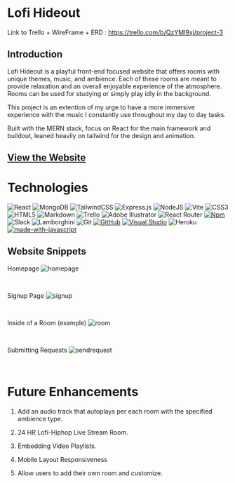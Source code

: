 # Lofi Hideout

Link to Trello + WireFrame + ERD : https://trello.com/b/QzYMI9xj/project-3
<br>
## Introduction
Lofi Hideout is a playful front-end focused website that offers rooms with unique themes, music, and ambience. Each of these rooms are meant to provide relaxation and an overall enjoyable experience of the atmosphere. Rooms can be used for studying or simply play idly in the background. 

This project is an extention of my urge to have a more immersive experience with the music I constantly use throughout my day to day tasks. 

Built with the MERN stack, focus on React for the main framework and buildout, leaned heavily on tailwind for the design and animation.

## [View the Website](https://lofi-hideout.herokuapp.com/)



# Technologies
![React](https://img.shields.io/badge/react-%2320232a.svg?style=for-the-badge&logo=react&logoColor=%2361DAFB)
![MongoDB](https://img.shields.io/badge/MongoDB-%234ea94b.svg?style=for-the-badge&logo=mongodb&logoColor=white)
![TailwindCSS](https://img.shields.io/badge/tailwindcss-%2338B2AC.svg?style=for-the-badge&logo=tailwind-css&logoColor=white)
![Express.js](https://img.shields.io/badge/express.js-%23404d59.svg?style=for-the-badge&logo=express&logoColor=%2361DAFB)
![NodeJS](https://img.shields.io/badge/node.js-6DA55F?style=for-the-badge&logo=node.js&logoColor=white)
![Vite](https://img.shields.io/badge/vite-%23646CFF.svg?style=for-the-badge&logo=vite&logoColor=white)
![CSS3](https://img.shields.io/badge/css3-%231572B6.svg?style=for-the-badge&logo=css3&logoColor=white)
![HTML5](https://img.shields.io/badge/html5-%23E34F26.svg?style=for-the-badge&logo=html5&logoColor=white)
![Markdown](https://img.shields.io/badge/markdown-%23000000.svg?style=for-the-badge&logo=markdown&logoColor=white)
![Trello](https://img.shields.io/badge/Trello-%23026AA7.svg?style=for-the-badge&logo=Trello&logoColor=white)
![Adobe Illustrator](https://img.shields.io/badge/adobe%20illustrator-%23FF9A00.svg?style=for-the-badge&logo=adobe%20illustrator&logoColor=white)
![React Router](https://img.shields.io/badge/React_Router-CA4245?style=for-the-badge&logo=react-router&logoColor=white)
[![Npm](https://badgen.net/badge/icon/npm?icon=npm&label)](https://https://npmjs.com/)
![Slack](https://img.shields.io/badge/Slack-4A154B?style=for-the-badge&logo=slack&logoColor=white)
![Lamborghini](https://aleen42.github.io/badges/src/lamborghini.svg)
![Git](https://img.shields.io/badge/git-%23F05033.svg?style=for-the-badge&logo=git&logoColor=white)
[![GitHub](https://badgen.net/badge/icon/github?icon=github&label)](https://github.com)
[![Visual Studio](https://badgen.net/badge/icon/visualstudio?icon=visualstudio&label)](https://visualstudio.microsoft.com)
![Heroku](https://img.shields.io/badge/heroku-%23430098.svg?style=for-the-badge&logo=heroku&logoColor=white)
[![made-with-javascript](https://img.shields.io/badge/Made%20with-JavaScript-1f425f.svg)](https://www.javascript.com)

## Website Snippets

Homepage
![homepage](https://res.cloudinary.com/di8ugfihk/image/upload/v1682041091/Screenshot_2023-04-20_at_6.37.48_PM_fr1fje.png)

<br>

Signup Page
![signup](https://res.cloudinary.com/di8ugfihk/image/upload/v1682041055/Screenshot_2023-04-20_at_6.36.50_PM_zil6v4.png)

<br>

Inside of a Room (example)
![room](https://res.cloudinary.com/di8ugfihk/image/upload/v1682041464/Screenshot_2023-04-20_at_6.44.08_PM_q4fmnv.png)

<br>

Submitting Requests
![sendrequest](https://res.cloudinary.com/di8ugfihk/image/upload/v1682041576/Screenshot_2023-04-20_at_6.46.04_PM_pez5ak.png)

<br>

# Future Enhancements

1. Add an audio track that autoplays per each room with the specified ambience type. 

2. 24 HR Lofi-Hiphop Live Stream Room.

3. Embedding Video Playlists.

4. Mobile Layout Responsiveness

5. Allow users to add their own room and customize.